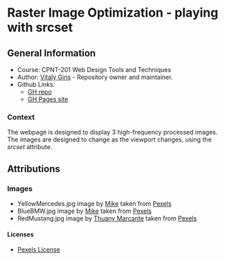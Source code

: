 # Raster Image Optimization - playing with srcset
## General Information
* Course: CPNT-201 Web Design Tools and Techniques
* Author: [Vitaly Gins](https://github.com/gvitaly87) - Repository owner and maintainer.
* Github Links:
  * [GH repo](https://github.com/gvitaly87/image-optimization-and-srcset)
  * [GH Pages site](https://gvitaly87.github.io/image-optimization-and-srcset)
### Context
The webpage is designed to display 3 high-frequency processed images. The images are designed to change as the viewport changes, using the *srcset* attribute. 

## Attributions
### Images
* YellowMercedes.jpg image by [Mike](https://www.pexels.com/@mikebirdy) taken from [Pexels](https://www.pexels.com/photo/yellow-mercedes-benz-beside-trees-2365572/)
* BlueBMW.jpg image by [Mike](https://www.pexels.com/@mikebirdy) taken from [Pexels](https://www.pexels.com/photo/blue-bmw-sedan-near-green-lawn-grass-170811/)
* RedMustang.jpg image by [Thuany Marcante](https://www.pexels.com/@thuanymarcante) taken from [Pexels](https://www.pexels.com/photo/red-and-black-ford-mustang-1805053/)

#### Licenses  
* [Pexels License](https://www.pexels.com/license/)


